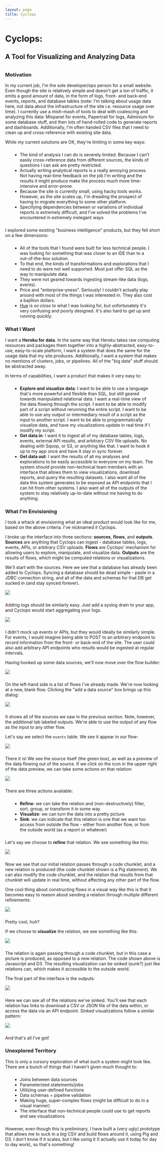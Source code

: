 ```yaml
---
layout: page
title: Cyclops
---
```


<style>
	ul {
		list-style: disc;
		margin: 24px;
	}
</style>

<div style="margin: 36px 0;">
<h1 style="margin-bottom: 0;">Cyclops:</h1>
<h2>A Tool for Visualizing and Analyzing Data</h2>
</div>

### Motivation

In my current job, I'm the sole developer/ops person for a small website. Even though the site is relatively simple and doesn't get a ton of traffic, it emits a good amount of data, in the form of logs, front- and back-end events, reports, and database tables (note: I'm talking about usage data here, not data about the infrastructure of the site i.e. resource usage over time).  I currently use a mish-mash of tools to deal with coalescing and analyzing this data: Mixpanel for events, Papertrail for logs, Adminium for some database stuff, and then lots of hand-rolled code to generate reports and dashboards. Additionally, I'm often handed CSV files that I need to clean up and cross-reference with existing site data. 

While my current solutions are OK, they're limiting in some key ways:

- The kind of analysis I can do is severely limited. Because I can't easily cross-reference data from different sources, the kinds of questions I can ask are pretty restricted.
- Actually writing analytical reports is a really annoying process. Not having real-time feedback on the job I'm writing and the results it might produce make the process much more time-intensive and error-prone.
- Because the site is currently small, using hacky tools works. However, as the site scales up, I'm dreading the prospect of having to migrate everything to some other platform.
- Specifying dependencies between or variations of individual reports is extremely difficult, and I've solved the problems I've encountered in extremely inelegant ways

I explored some existing "business intelligence" products, but they fell short on a few dimensions:

- All of the tools that I found were built for less technical people. I was looking for something that was closer to an IDE than to a out-of-the-box solution.
- To that end, the kinds of transformations and explorations that I need to do were not well supported. Most just offer SQL as the way to manipulate data.
- They were not geared towards ingesting stream-like data (logs, events).
- Price and "enterprise-yness". Seriously! I couldn't actually play around with most of the things I was interested in. They also cost a bajillion dollars.
- [Hue](http://gethue.com/) is *so close* to what I was looking for, but unfortunately it's very confusing and poorly designed. It's also hard to get up and running quickly.


### What I Want

I want a **Heroku for data**. In the same way that Heroku takes raw computing resources and packages them together into a highly-abstracted, easy-to-use, easy-to-scale platform, I want a system that does the same for the usage data that my site produces. Additionally, I want a system that makes no mentions of clusters, jobs, or pipelines. All of the "big data" stuff should be abstracted away.

In terms of capabilities, I want a product that makes it very easy to:

- **Explore and visualize data**: I want to be able to use a language that's more powerful and flexible than SQL, but still geared towards manipulated relational data. I want a real-time view of the data flowing through the script. I want to be able to modify part of a script without rerunning the entire script. I want to be able to use any output or intermediary result of a script as the input to another script. I want to be able to programmatically visualize data, and have my visualizations update in real time if I modify my script. 
- **Get data in**: I want it to ingest all of my database tables, logs, events, external API results, and arbitrary CSV file uploads. No dealing with Sqoop, or S3, or anything like that. I want to hook it up to my app once and have it stay in sync forever.
- **Get data out**: I want the results of all my analyses and explorations to be easily accessible to everyone on my team. The system should provide non-technical team members with an interface that allows them to view visualizations, download reports, and query the resulting datasets. I also want all of the data this system generates to be exposed as API endpoints that I can hit from other systems. I also want all of the outputs of the system to stay relatively up-to-date without me having to do anything. 

### What I'm Envisioning

I took a whack at envisioning what an ideal product would look like for me, based on the above criteria. I've nicknamed it Cyclops.

I broke up the interface into three sections: **sources**, **flows**, and **outputs**. **Sources** are anything that Cyclops can ingest - database tables, logs, events, APIs, or arbitrary CSV uploads. **Flows** are Cyclops' mechanism for allowing users to explore, manipulate, and visualize data. **Outputs** are the results of flows, which might be computed relations or visualizations.

We'll start with the sources. Here we see that a database has already been added to Cyclops. Syncing a database should be dead simple - paste in a JDBC connection string, and all of the data and schemas for that DB get sucked in (and stay synced forever). 

<div style="margin-bottom: 24px;"><a href="images/full/databases.png"><img src="images/thumbs/databases.png" /></a></div>

Adding logs should be similarly easy. Just add a syslog drain to your app, and Cyclops would start aggregating your logs.

<div style="margin-bottom: 24px;"><a href="images/full/logs.png"><img src="images/thumbs/logs.png" /></a></div>

I didn't mock up events or APIs, but they would ideally be similarly simple. For events, I would imagine being able to POST to an arbitrary endpoint to record information from the front- or back-end of the site. The user could also add arbitrary API endpoints who results would be ingested at regular intervals.

Having hooked up some data sources, we'll now move over the flow builder:

<div style="margin-bottom: 24px;"><a href="images/full/flows.png"><img src="images/thumbs/flows.png" /></a></div>

On the left-hand side is a list of flows I've already made. We're now looking at a new, blank flow. Clicking the "add a data source" box brings up this dialog:

<div style="margin-bottom: 24px;"><a href="images/full/choose-source.png"><img src="images/thumbs/choose-source.png" /></a></div>

It shows all of the sources we saw in the previous section. Note, however, the additional tab labeled outputs. We're able to use the output of any flow as the input to any other flow.

Let's say we select the `events` table. We see it appear in our flow:

<div style="margin-bottom: 24px;"><a href="images/full/source-chosen.png"><img src="images/thumbs/source-chosen.png" /></a></div>

There it is! We see the source itself (the green box), as well as a preview of the data flowing out of the source. If we click on the icon in the upper right of the data preview, we can take some actions on that relation:

<div style="margin-bottom: 24px;"><a href="images/full/relation-actions.png"><img src="images/thumbs/relation-actions.png" /></a></div>

There are three actions available:

- **Refine**: we can take the relation and (non-destructively) filter, sort, group, or transform it in some way
- **Visualize**: we can turn the data into a pretty picture
- **Sink**: we can indicate that this relation is one that we want too access from outside the flow - either from another flow, or from the outside world (as a report or whatever)

Let's say we choose to **refine** that relation. We see something like this:

<div style="margin-bottom: 24px;"><a href="images/full/refine.png"><img src="images/thumbs/refine.png" /></a></div>

Now we see that our initial relation passes through a code chunklet, and a new relation is produced (the code chunklet shown is a Pig statement). We can also modify the code chunklet, and the relation that results from that chunklet will update in real time, without affecting any other part of the flow.

One cool thing about constructing flows in a visual way like this is that it becomes easy to reason about sending a relation through multiple different refinements:

<div style="margin-bottom: 24px;"><a href="images/full/multi-refine.png"><img src="images/thumbs/multi-refine.png" /></a></div>

Pretty cool, huh?

If we choose to **visualize** the relation, we see something like this:

<div style="margin-bottom: 24px;"><a href="images/full/visualize.png"><img src="images/thumbs/visualize.png" /></a></div>

The relation is again passing through a code chunklet, but in this case a picture is produced, as opposed to a new relation. The code shown above is Javascript and D3. The resulting visualization can be sinked (sunk?) just like relations can, which makes it accessible to the outside world.

The final part of the interface is the outputs:
 
<div style="margin-bottom: 24px;"><a href="images/full/outputs.png"><img src="images/thumbs/outputs.png" /></a></div>

Here we can see all of the relations we've sinked. You'll see that each relation has links to download a CSV or JSON file of the data within, or access the data via an API endpoint. Sinked visualizations follow a similar pattern:

<div style="margin-bottom: 24px;"><a href="images/full/visualization-output.png"><img src="images/thumbs/visualization-output.png" /></a></div>

And that's all I've got!

### Unexplored Territory

This is only a cursory exploration of what such a system might look like. There are a bunch of things that I haven't given much thought to:

- Joins between data sources
- Parameterized statements/jobs
- Utilizing user-defined functions
- Data schemas + pipeline validation
- Making huge, super-complex flows (might be difficult to do in a visual manner)
- The interface that non-technical people could use to get reports and see visualizations

However, even though this is preliminary, I have built a (very ugly) prototype that allows me to suck in a big CSV and build flows around it, using Pig and D3. I don't know if it scales, but I like using it (I actually use it today for day to day work), so that's something!